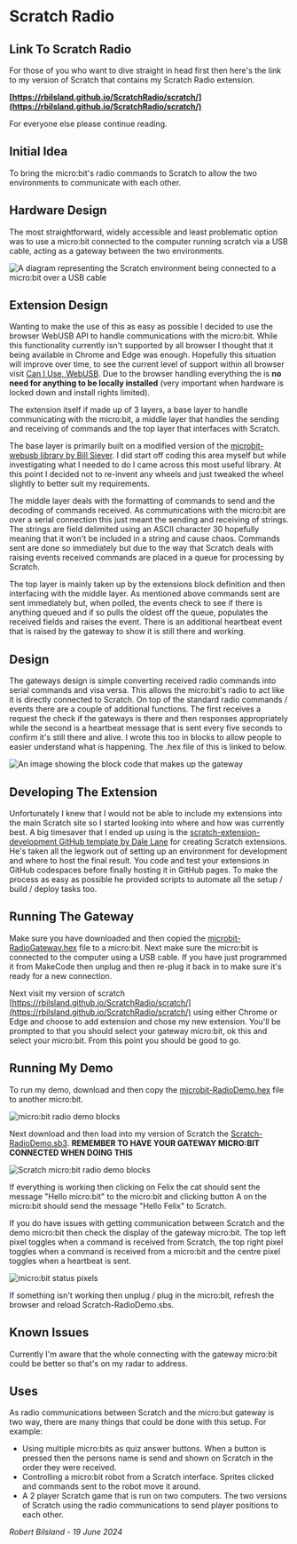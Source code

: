 # Scratch Radio
## Link To Scratch Radio

For those of you who want to dive straight in head first then here's the link to my version of Scratch that contains my Scratch Radio extension.

**[https://rbilsland.github.io/ScratchRadio/scratch/](https://rbilsland.github.io/ScratchRadio/scratch/)**

For everyone else please continue reading.

## Initial Idea
To bring the micro:bit's radio commands to Scratch to allow the two environments to communicate with each other.

## Hardware Design
The most straightforward, widely accessible and least problematic option was to use a micro:bit connected to the computer running scratch via a USB cable, acting as a gateway between the two environments.

![A diagram representing the Scratch environment being connected to a micro:bit over a USB cable](./images/Scratch_USB_microbit.png)

## Extension Design
Wanting to make the use of this as easy as possible I decided to use the browser WebUSB API to handle communications with the micro:bit. While this functionality currently isn't supported by all browser I thought that it being available in Chrome and Edge was enough. Hopefully this situation will improve over time, to see the current level of support within all browser visit [Can I Use, WebUSB](https://caniuse.com/webusb). Due to the browser handling everything the is **no need for anything to be locally installed** (very important when hardware is locked down and install rights limited).

The extension itself if made up of 3 layers, a base layer to handle communicating with the micro:bit, a middle layer that handles the sending and receiving of commands and the top layer that interfaces with Scratch.

The base layer is primarily built on a modified version of the [microbit-webusb library by Bill Siever](https://github.com/bsiever/microbit-webusb). I did start off coding this area myself but while investigating what I needed to do I came across this most useful library. At this point I decided not to re-invent any wheels and just tweaked the wheel slightly to better suit my requirements.

The middle layer deals with the formatting of commands to send and the decoding of commands received. As communications with the micro:bit are over a serial connection this just meant the sending and receiving of strings. The strings are field delimited using an ASCII character 30 hopefully meaning that it won't be included in a string and cause chaos. Commands sent are done so immediately but due to the way that Scratch deals with raising events received commands are placed in a queue for processing by Scratch.

The top layer is mainly taken up by the extensions block definition and then interfacing with the middle layer. As mentioned above commands sent are sent immediately but, when polled, the events check to see if there is anything queued and if so pulls the oldest off the queue, populates the received fields and raises the event. There is an additional heartbeat event that is raised by the gateway to show it is still there and working.

## Design
The gateways design is simple converting received radio commands into serial commands and visa versa. This allows the micro:bit's radio to act like it is directly connected to Scratch. On top of the standard radio commands / events there are a couple of additional functions. The first receives a request the check if the gateways is there and then responses appropriately while the second is a heartbeat message that is sent every five seconds to confirm it's still there and alive. I wrote this too in blocks to allow people to easier understand what is happening. The .hex file of this is linked to below.

![An image showing the block code that makes up the gateway](./images/microbit_Gateway_Blocks.png)

## Developing The Extension
Unfortunately I knew that I would not be able to include my extensions into the main Scratch site so I started looking into where and how was currently best. A big timesaver that I ended up using is the [scratch-extension-development GitHub template by Dale Lane](https://github.com/dalelane/scratch-extension-development) for creating Scratch extensions. He's taken all the legwork out of setting up an environment for development and where to host the final result. You code and test your extensions in GitHub codespaces before finally hosting it in GitHub pages. To make the process as easy as possible he provided scripts to automate all the setup / build / deploy tasks too.

## Running The Gateway
Make sure you have downloaded and then copied the [microbit-RadioGateway.hex](./hex/microbit-RadioGateway.hex?raw=True) file to a micro:bit. Next make sure the micro:bit is connected to the computer using a USB cable. If you have just programmed it from MakeCode then unplug and then re-plug it back in to make sure it's ready for a new connection.

Next visit my version of scratch [https://rbilsland.github.io/ScratchRadio/scratch/](https://rbilsland.github.io/ScratchRadio/scratch/) using either Chrome or Edge and choose to add extension and chose my new extension. You'll be prompted to that you should select your gateway micro:bit, ok this and select your micro:bit. From this point you should be good to go.

## Running My Demo
To run my demo, download and then copy the [microbit-RadioDemo.hex](./hex/microbit-RadioDemo.hex?raw=True) file to another micro:bit.

![micro:bit radio demo blocks](./images/microbit_Demo_Blocks.png)

Next download and then load into my version of Scratch the [Scratch-RadioDemo.sb3](./sb3/Scratch-RadioDemo.sb3?raw=True). **REMEMBER TO HAVE YOUR GATEWAY MICRO:BIT CONNECTED WHEN DOING THIS**

![Scratch micro:bit radio demo blocks](./images/Scratch_Demo_Blocks.png)

If everything is working then clicking on Felix the cat should sent the message "Hello micro:bit" to the micro:bit and clicking button A on the micro:bit should send the message "Hello Felix" to Scratch.

If you do have issues with getting communication  between Scratch and the demo micro:bit then check the display of the gateway micro:bit. The top left pixel toggles when a command is received from Scratch, the top right pixel toggles when a command is received from a micro:bit and the centre pixel toggles when a heartbeat is sent.

![micro:bit status pixels](./images/microbit_Pixels.png)

If something isn't working then unplug / plug in the micro:bit, refresh the browser and reload Scratch-RadioDemo.sbs.

## Known Issues
Currently I'm aware that the whole connecting with the gateway micro:bit could be better so that's on my radar to address.

## Uses
As radio communications between Scratch and the micro:but gateway is two way, there are many things that could be done with this setup. For example:

* Using multiple micro:bits as quiz answer buttons. When a button is pressed then the persons name is send and shown on Scratch in the order they were received.
* Controlling a micro:bit robot from a Scratch interface. Sprites clicked and commands sent to the robot move it around.
* A 2 player Scratch game that is run on two computers. The two versions of Scratch using the radio communications to send player positions to each other.

*Robert Bilsland - 19 June 2024*